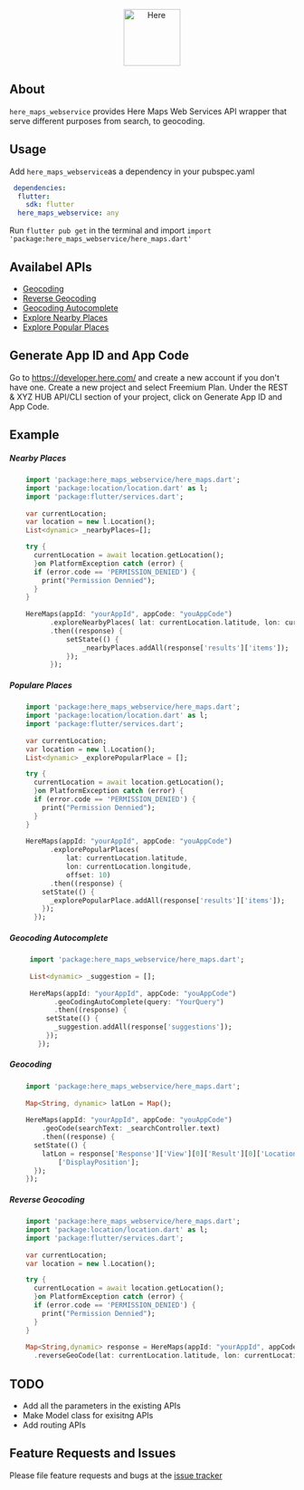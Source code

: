 <p align="center">
  <a href="https://developer.here.com/">
    <img alt="Here" src="https://upload.wikimedia.org/wikipedia/commons/thumb/c/c7/HERE_logo.svg/1200px-HERE_logo.svg.png" width="100" />
  </a>
</p>

## About 

`here_maps_webservice` provides Here Maps Web Services API wrapper that serve different purposes from search, to geocoding.

## Usage

Add `here_maps_webservice`as a dependency in your pubspec.yaml
```YAML
 dependencies:
  flutter:
    sdk: flutter
  here_maps_webservice: any
```
Run `flutter pub get` in the terminal and import `import 'package:here_maps_webservice/here_maps.dart'`

## Availabel APIs
- [Geocoding](https://developer.here.com/documentation/geocoder/dev_guide/topics/quick-start-geocode.html)
- [Reverse Geocoding](https://developer.here.com/documentation/geocoder/dev_guide/topics/resource-reverse-geocode.html)
- [Geocoding Autocomplete](https://developer.here.com/documentation/geocoder-autocomplete/dev_guide/topics/quick-start-get-suggestions.html)
- [Explore Nearby Places](https://developer.here.com/documentation/examples/rest/places/explore-nearby-places)
- [Explore Popular Places](https://developer.here.com/documentation/examples/rest/places/explore-popular-places)


## Generate App ID and App Code
Go to https://developer.here.com/ and create a new account if you don't have one. Create a new project and select Freemium Plan.
Under the REST & XYZ HUB API/CLI section of your project, click on Generate App ID and App Code.

## Example

##### Nearby Places
```DART
    import 'package:here_maps_webservice/here_maps.dart';
    import 'package:location/location.dart' as l; 
    import 'package:flutter/services.dart';
    
    var currentLocation;
    var location = new l.Location();
    List<dynamic> _nearbyPlaces=[]; 

    try {
      currentLocation = await location.getLocation();
      }on PlatformException catch (error) {
      if (error.code == 'PERMISSION_DENIED') {
        print("Permission Dennied");
      }
    }
    
    HereMaps(appId: "yourAppId", appCode: "youAppCode")
          .exploreNearbyPlaces( lat: currentLocation.latitude, lon: currentLocation.longitude,offset: 10)
          .then((response) {
              setState(() {
                  _nearbyPlaces.addAll(response['results']['items']);
              });
          });

```

##### Populare Places
```DART
    import 'package:here_maps_webservice/here_maps.dart';
    import 'package:location/location.dart' as l; 
    import 'package:flutter/services.dart';
    
    var currentLocation;
    var location = new l.Location();
    List<dynamic> _explorePopularPlace = []; 

    try {
      currentLocation = await location.getLocation();
      }on PlatformException catch (error) {
      if (error.code == 'PERMISSION_DENIED') {
        print("Permission Dennied");
      }
    }
    
    HereMaps(appId: "yourAppId", appCode: "youAppCode")
          .explorePopularPlaces(
              lat: currentLocation.latitude,
              lon: currentLocation.longitude,
              offset: 10)
          .then((response) {
        setState(() {
          _explorePopularPlace.addAll(response['results']['items']);
        });
      });

```

##### Geocoding Autocomplete
```DART
     import 'package:here_maps_webservice/here_maps.dart';
     
     List<dynamic> _suggestion = [];
     
     HereMaps(appId: "yourAppId", appCode: "youAppCode")
           .geoCodingAutoComplete(query: "YourQuery")
           .then((response) {
         setState(() {
           _suggestion.addAll(response['suggestions']);
         });
       });
```

##### Geocoding
```DART
    import 'package:here_maps_webservice/here_maps.dart';
    
    Map<String, dynamic> latLon = Map();
    
    HereMaps(appId: "yourAppId", appCode: "youAppCode")
        .geoCode(searchText: _searchController.text)
        .then((response) {
      setState(() {
        latLon = response['Response']['View'][0]['Result'][0]['Location']
            ['DisplayPosition'];
      });
    });
```

##### Reverse Geocoding
```DART
    import 'package:here_maps_webservice/here_maps.dart';
    import 'package:location/location.dart' as l; 
    import 'package:flutter/services.dart';
    
    var currentLocation;
    var location = new l.Location();

    try {
      currentLocation = await location.getLocation();
      }on PlatformException catch (error) {
      if (error.code == 'PERMISSION_DENIED') {
        print("Permission Dennied");
      }
    }
    
    Map<String,dynamic> response = HereMaps(appId: "yourAppId", appCode: "youAppCode")
      .reverseGeoCode(lat: currentLocation.latitude, lon: currentLocation.longitude)

```

## TODO
- Add all the parameters in the existing APIs
- Make Model class for exisitng APIs
- Add routing APIs

## Feature Requests and Issues
Please file feature requests and bugs at the [issue tracker](https://github.com/AyushBherwani1998/here_maps_webservice/issues)
